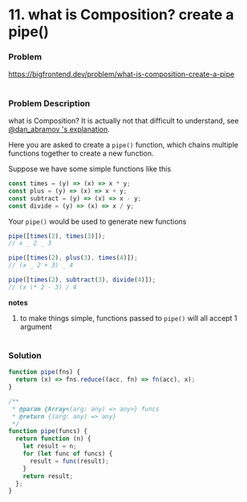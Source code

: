 # 11. what is Composition? create a pipe()

### Problem

https://bigfrontend.dev/problem/what-is-composition-create-a-pipe

#

### Problem Description

what is Composition? It is actually not that difficult to understand, see [@dan_abramov 's explanation](https://whatthefuck.is/composition).

Here you are asked to create a `pipe()` function, which chains multiple functions together to create a new function.

Suppose we have some simple functions like this

```js
const times = (y) => (x) => x * y;
const plus = (y) => (x) => x + y;
const subtract = (y) => (x) => x - y;
const divide = (y) => (x) => x / y;
```

Your `pipe()` would be used to generate new functions

```js
pipe([times(2), times(3)]);
// x _ 2 _ 3

pipe([times(2), plus(3), times(4)]);
// (x _ 2 + 3) _ 4

pipe([times(2), subtract(3), divide(4)]);
// (x \* 2 - 3) / 4
```

**notes**

1. to make things simple, functions passed to `pipe()` will all accept 1 argument

#

### Solution

```js
function pipe(fns) {
  return (x) => fns.reduce((acc, fn) => fn(acc), x);
}
```

```js
/**
 * @param {Array<(arg: any) => any>} funcs
 * @return {(arg: any) => any}
 */
function pipe(funcs) {
  return function (n) {
    let result = n;
    for (let func of funcs) {
      result = func(result);
    }
    return result;
  };
}
```
